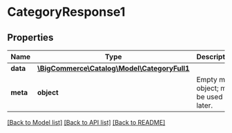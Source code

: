 # CategoryResponse1

## Properties
Name | Type | Description | Notes
------------ | ------------- | ------------- | -------------
**data** | [**\BigCommerce\Catalog\Model\CategoryFull1**](CategoryFull1.md) |  | [optional] 
**meta** | **object** | Empty meta object; may be used later. | [optional] 

[[Back to Model list]](../../README.md#documentation-for-models) [[Back to API list]](../../README.md#documentation-for-api-endpoints) [[Back to README]](../../README.md)


